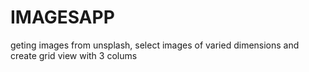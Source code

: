 # IMAGESAPP
geting images from unsplash, select  images of varied dimensions and create grid view with 3 colums
